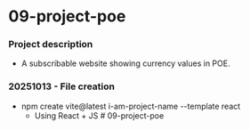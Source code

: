 # 09-project-poe

### Project description

- A subscribable website showing currency values in POE.

### 20251013 - File creation

- npm create vite@latest i-am-project-name --template react
  - Using React + JS
#   0 9 - p r o j e c t - p o e  
 